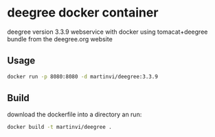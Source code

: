 deegree docker container
========================

deegree version 3.3.9 webservice with docker using tomacat+deegree bundle from the deegree.org website

Usage
-----

```bash
docker run -p 8080:8080 -d martinvi/deegree:3.3.9
```

Build
-----
download the dockerfile into a directory an run:

```bash
docker build -t martinvi/deegree .
```
